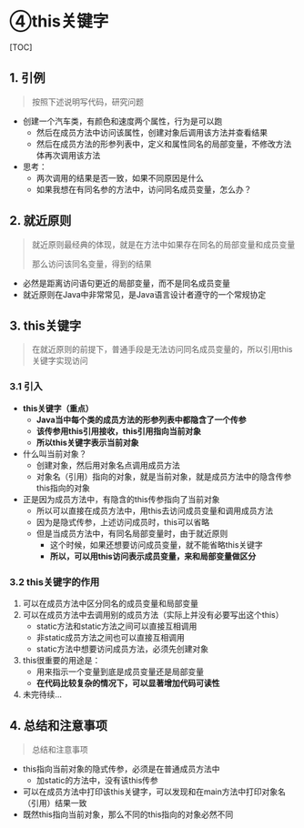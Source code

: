 # ④this关键字

[TOC]

## 1. 引例

> 按照下述说明写代码，研究问题

- 创建一个汽车类，有颜色和速度两个属性，行为是可以跑
  - 然后在成员方法中访问该属性，创建对象后调用该方法并查看结果
  - 然后在成员方法的形参列表中，定义和属性同名的局部变量，不修改方法体再次调用该方法
- 思考：
  - 两次调用的结果是否一致，如果不同原因是什么
  - 如果我想在有同名参的方法中，访问同名成员变量，怎么办？



## 2. 就近原则

> 就近原则最经典的体现，就是在方法中如果存在同名的局部变量和成员变量
>
> 那么访问该同名变量，得到的结果

- 必然是距离访问语句更近的局部变量，而不是同名成员变量
- 就近原则在Java中非常常见，是Java语言设计者遵守的一个常规协定



## 3. this关键字

> 在就近原则的前提下，普通手段是无法访问同名成员变量的，所以引用this关键字实现访问

### 3.1 引入

- **this关键字（重点）**
  - **Java当中每个类的成员方法的形参列表中都隐含了一个传参**
  - **该传参用this引用接收，this引用指向当前对象**
  - **所以this关键字表示当前对象**
- 什么叫当前对象？
  - 创建对象，然后用对象名点调用成员方法
  - 对象名（引用）指向的对象，就是当前对象，就是成员方法中的隐含传参this指向的对象
- 正是因为成员方法中，有隐含的this传参指向了当前对象
  - 所以可以直接在成员方法中，用this去访问成员变量和调用成员方法
  - 因为是隐式传参，上述访问成员时，this可以省略
  - 但是当成员方法中，有同名局部变量时，由于就近原则
    - 这个时候，如果还想要访问成员变量，就不能省略this关键字
    - **所以，可以用this访问表示成员变量，来和局部变量做区分**

### 3.2 this关键字的作用

1. 可以在成员方法中区分同名的成员变量和局部变量
2. 可以在成员方法中去调用别的成员方法（实际上并没有必要写出这个this）
   - static方法和static方法之间可以直接互相调用
   - 非static成员方法之间也可以直接互相调用
   - static方法中想要访问成员方法，必须先创建对象
3. this很重要的用途是：
   - 用来指示一个变量到底是成员变量还是局部变量
   - **在代码比较复杂的情况下，可以显著增加代码可读性**
4. 未完待续...



## 4. 总结和注意事项

> 总结和注意事项

- this指向当前对象的隐式传参，必须是在普通成员方法中
  - 加static的方法中，没有该this传参
- 可以在成员方法中打印该this关键字，可以发现和在main方法中打印对象名（引用）结果一致
- 既然this指向当前对象，那么不同的this指向的对象必然不同

